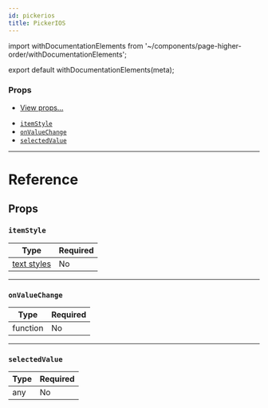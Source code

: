 ```yaml
---
id: pickerios
title: PickerIOS
---
```


import withDocumentationElements from '~/components/page-higher-order/withDocumentationElements';

export default withDocumentationElements(meta);

### Props

* [View props...](../view/#props)

- [`itemStyle`](../pickerios/#itemstyle)
- [`onValueChange`](../pickerios/#onvaluechange)
- [`selectedValue`](../pickerios/#selectedvalue)

---

# Reference

## Props

### `itemStyle`

| Type                               | Required |
| ---------------------------------- | -------- |
| [text styles](../text-style-props/) | No       |

---

### `onValueChange`

| Type     | Required |
| -------- | -------- |
| function | No       |

---

### `selectedValue`

| Type | Required |
| ---- | -------- |
| any  | No       |

